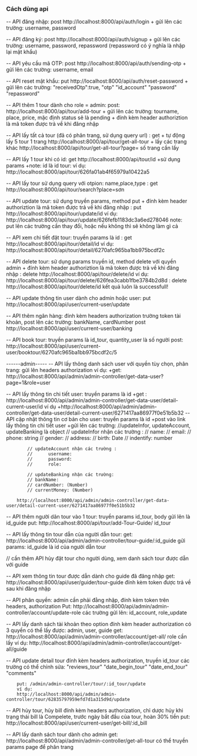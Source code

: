 ### Cách dùng api
-- API đăng nhập: post http://localhost:8000/api/auth/login
                + gửi lên các trường: username, password
                
                
-- API đăng ký: post http://localhost:8000/api/auth/signup
                + gửi lên các trường: username, password, repassword (repassword có ý nghĩa là nhập lại mật khẩu)
                
                
-- API yêu cầu mã OTP: post http://localhost:8000/api/auth/sending-otp
                + gửi lên các trường: username, email
                
                
-- API reset mật khẩu: put http://localhost:8000/api/auth/reset-password
                + gửi lên các trường:  "receivedOtp":true,
                                        "otp"
                                        "id_account"
                                        "password"
                                        "repassword"
                                        
                                        
-- API thêm 1 tour dành cho role = admin: post: http://localhost:8000/api/tour/add-tour
                + gửi lên các trường: tourname, place, price, mặc định status sẽ là pending
                + đính kèm header authoriztion là mã token được trả về khi đăng nhập
                
                
-- API lấy tất cả tour (đã có phân trang, sử dụng query url) : get
                + tự động lấy 5 tour 1 trang
                http://localhost:8000/api/tour/get-all-tour
                + lấy các trang khác
                http://localhost:8000/api/tour/get-all-tour?page= số trang cần lấy
                
-- API lấy 1 tour khi có id: get http://localhost:8000/api/tour/id
                +sử dụng params
                +note: id là id tour: ví dụ:
                        http://localhost:8000/api/tour/626fa01ab4f65979a10422a5

-- API lấy tour sử dụng query với otpion: name,place,type
                : get http://localhost:8000/api/tour/search?place=sơn

-- API update tour: sử dụng truyền params, method put 
                + đính kèm header authoriztion là mã token được trả về khi đăng nhập
                : put http://localhost:8000/api/tour/update/id
                ví dụ: http://localhost:8000/api/tour/update/626fefb1183dc3a6ed278046
                note: put lên các trường cần thay đổi, hoặc nếu không thì sẽ không làm gì cả

-- API xem chi tiết đặt tour: truyền params là id
                : get http://localhost:8000/api/tour/detail/id
                ví dụ: http://localhost:8000/api/tour/detail/6270afc965ba1bb975bcdf2c

-- API delete tour: sử dụng params truyền id, method delete với quyền admin
                + đính kèm header authoriztion là mã token được trả về khi đăng nhập
                : delete http://localhost:8000/api/tour/delete/id
                ví dụ: http://localhost:8000/api/tour/delete/626fea3cabb1fbe3784b2d8d
                : delete http://localhost:8000/api/tour/delete/id
                         kết quả luôn là successfull!

-- API update thông tin user dành cho admin hoặc user:
                put http://localhost:8000/api/user/current-user/update

-- API thêm ngân hàng: đính kèm headers authorization trường token tài khoản, post lên các trường: bankName, cardNumber
        post http://localhost:8000/api/user/current-user/banking

-- API book tour: truyền params là id_tour, quantity_user là số người
        post:
        http://localhost:8000/api/user/current-user/booktour/6270afc965ba1bb975bcdf2c/5

------admin-----
-- API lấy thông danh sách user với quyền tùy chọn, phân trang: gửi lên headers         authorization
        ví dụ:
        +get: http://localhost:8000/api/admin/admin-controller/get-data-user?page=1&role=user

-- API lấy thông tin chi tiết user: truyền params là id
        +get :
http://localhost:8000/api/admin/admin-controller/get-data-user/detail-current-user/id
        ví dụ
        +http://localhost:8000/api/admin/admin-controller/get-data-user/detail-current-user/6271417aa86977f0e51b5b32
-- API cập nhật thông tin cơ bản cho user: truyền params là id
        +post vào link lấy thông tin chi tiết user
        +gửi lên các trường: 
        //updateInfor, updateAccount, updateBanking là  object
            // updateInfor nhận các trường : 
            //      name: 
            //      email:
            //      phone: string
            //      gender: 
            //      address: 
            //      birth: Date
            //      indentify: number

            // updateAccount nhận các trường :
            //      username:
            //      password: 
            //      role:

            // updateBanking nhận các trường:
            // bankName: 
            // cardNumber: (Number)
            // currentMoney: (Number)

        http://localhost:8000/api/admin/admin-controller/get-data-user/detail-current-user/6271417aa86977f0e51b5b32

-- API thêm người dãn tour vào 1 tour:
        truyền params id_tour, body gửi lên là id_guide
        put: http://localhost:8000/api/tour/add-Tour-Guide/ id_tour

        
-- API lấy thông tin tour dẫn của người dẫn tour:
        get: http://localhost:8000/api/admin/admin-controller/tour-guide/:id_guide
        gửi params: id_guide là id của người dẫn tour

// cần thêm API hủy đặt tour cho người dùng, xem danh sách tour được dẫn với guide

-- API xem thông tin tour được dẫn dành cho guide đã đăng nhập
        get: http://localhost:8000/api/user/guider/tour-guide
        đính kèm token được trả về sau khi đăng nhập

-- API phân quyền:
        admin cần phải đằng nhập, đính kèm token trên headers, authorization
        Put: 
        http://localhost:8000/api/admin/admin-controller/account/update-role
        các trường gửi lên: id_account, role_update
        
-- API lấy danh sách tài khoản theo option
        đính kèm header authorization
        có 3 quyền có thể lấy được: admin, user, guide
        get: http://localhost:8000/api/admin/admin-controller/account/get-all/ role cần lấy
        ví dụ: http://localhost:8000/api/admin/admin-controller/account/get-all/guide

-- API update detail tour
        đính kèm headers authorization, truyền id_tour
        các trường có thể chỉnh sửa: 
        "reviews_tour"
        "date_begin_tour"
        "date_end_tour"
        "comments"
        
        put: /admin/admin-controller/tour/:id_tour/update
        ví dụ: 
        http://localhost:8000/api/admin/admin-controller/tour/62835797959efd7d1a315d9d/update

-- API hủy tour, hủy bill
        đính kèm headers authorization,
        chỉ dược hủy khi trạng thái bill là Compelete, trước ngày bắt đầu của tour, hoàn 30% tiền
        put: http://localhost:8000/api/user/current-user/get-bill/:id_bill

-- API lấy danh sách tour dành cho admin
        get: http://localhost:8000/api/admin/admin-controller/get-all-tour
        có thể truyền params page để phân trang